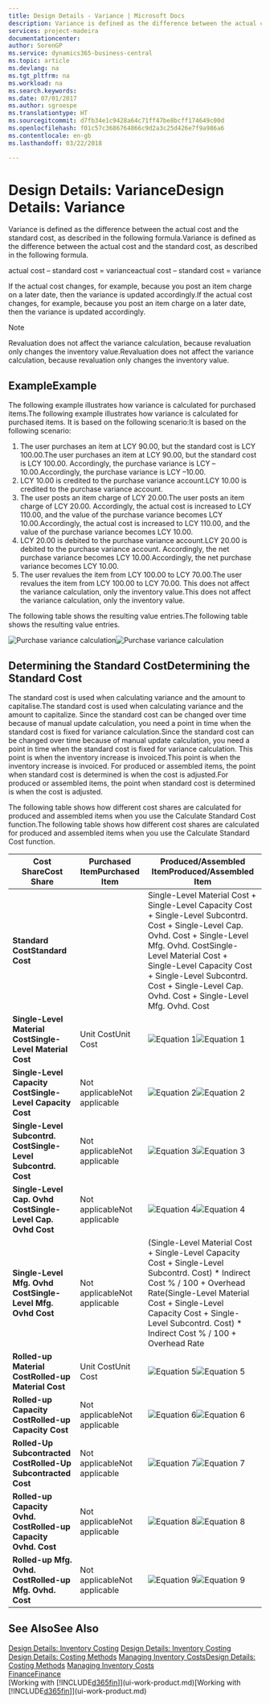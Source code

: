 ```yaml
---
title: Design Details - Variance | Microsoft Docs
description: Variance is defined as the difference between the actual cost and the standard cost, as described in the following formula.
services: project-madeira
documentationcenter: 
author: SorenGP
ms.service: dynamics365-business-central
ms.topic: article
ms.devlang: na
ms.tgt_pltfrm: na
ms.workload: na
ms.search.keywords: 
ms.date: 07/01/2017
ms.author: sgroespe
ms.translationtype: HT
ms.sourcegitcommit: d7fb34e1c9428a64c71ff47be8bcff174649c00d
ms.openlocfilehash: f01c57c3686764866c9d2a3c25d426e7f9a986a6
ms.contentlocale: en-gb
ms.lasthandoff: 03/22/2018

---
```

# <a name="design-details-variance"></a><span data-ttu-id="f0307-103">Design Details: Variance</span><span class="sxs-lookup"><span data-stu-id="f0307-103">Design Details: Variance</span></span>
<span data-ttu-id="f0307-104">Variance is defined as the difference between the actual cost and the standard cost, as described in the following formula.</span><span class="sxs-lookup"><span data-stu-id="f0307-104">Variance is defined as the difference between the actual cost and the standard cost, as described in the following formula.</span></span>  

 <span data-ttu-id="f0307-105">actual cost – standard cost = variance</span><span class="sxs-lookup"><span data-stu-id="f0307-105">actual cost – standard cost = variance</span></span>  

 <span data-ttu-id="f0307-106">If the actual cost changes, for example, because you post an item charge on a later date, then the variance is updated accordingly.</span><span class="sxs-lookup"><span data-stu-id="f0307-106">If the actual cost changes, for example, because you post an item charge on a later date, then the variance is updated accordingly.</span></span>  

> [!NOTE]  
>  <span data-ttu-id="f0307-107">Revaluation does not affect the variance calculation, because revaluation only changes the inventory value.</span><span class="sxs-lookup"><span data-stu-id="f0307-107">Revaluation does not affect the variance calculation, because revaluation only changes the inventory value.</span></span>  

## <a name="example"></a><span data-ttu-id="f0307-108">Example</span><span class="sxs-lookup"><span data-stu-id="f0307-108">Example</span></span>  
 <span data-ttu-id="f0307-109">The following example illustrates how variance is calculated for purchased items.</span><span class="sxs-lookup"><span data-stu-id="f0307-109">The following example illustrates how variance is calculated for purchased items.</span></span> <span data-ttu-id="f0307-110">It is based on the following scenario:</span><span class="sxs-lookup"><span data-stu-id="f0307-110">It is based on the following scenario:</span></span>  

1.  <span data-ttu-id="f0307-111">The user purchases an item at LCY 90.00, but the standard cost is LCY 100.00.</span><span class="sxs-lookup"><span data-stu-id="f0307-111">The user purchases an item at LCY 90.00, but the standard cost is LCY 100.00.</span></span> <span data-ttu-id="f0307-112">Accordingly, the purchase variance is LCY –10.00.</span><span class="sxs-lookup"><span data-stu-id="f0307-112">Accordingly, the purchase variance is LCY –10.00.</span></span>  
2.  <span data-ttu-id="f0307-113">LCY 10.00 is credited to the purchase variance account.</span><span class="sxs-lookup"><span data-stu-id="f0307-113">LCY 10.00 is credited to the purchase variance account.</span></span>  
3.  <span data-ttu-id="f0307-114">The user posts an item charge of LCY 20.00.</span><span class="sxs-lookup"><span data-stu-id="f0307-114">The user posts an item charge of LCY 20.00.</span></span> <span data-ttu-id="f0307-115">Accordingly, the actual cost is increased to LCY 110.00, and the value of the purchase variance becomes LCY 10.00.</span><span class="sxs-lookup"><span data-stu-id="f0307-115">Accordingly, the actual cost is increased to LCY 110.00, and the value of the purchase variance becomes LCY 10.00.</span></span>  
4.  <span data-ttu-id="f0307-116">LCY 20.00 is debited to the purchase variance account.</span><span class="sxs-lookup"><span data-stu-id="f0307-116">LCY 20.00 is debited to the purchase variance account.</span></span> <span data-ttu-id="f0307-117">Accordingly, the net purchase variance becomes LCY 10.00.</span><span class="sxs-lookup"><span data-stu-id="f0307-117">Accordingly, the net purchase variance becomes LCY 10.00.</span></span>  
5.  <span data-ttu-id="f0307-118">The user revalues the item from LCY 100.00 to LCY 70.00.</span><span class="sxs-lookup"><span data-stu-id="f0307-118">The user revalues the item from LCY 100.00 to LCY 70.00.</span></span> <span data-ttu-id="f0307-119">This does not affect the variance calculation, only the inventory value.</span><span class="sxs-lookup"><span data-stu-id="f0307-119">This does not affect the variance calculation, only the inventory value.</span></span>  

 <span data-ttu-id="f0307-120">The following table shows the resulting value entries.</span><span class="sxs-lookup"><span data-stu-id="f0307-120">The following table shows the resulting value entries.</span></span>  

 <span data-ttu-id="f0307-121">![Purchase variance calculation](media/design_details_inventory_costing_11_purchase_variance.png "design_details_inventory_costing_11_purchase_variance")</span><span class="sxs-lookup"><span data-stu-id="f0307-121">![Purchase variance calculation](media/design_details_inventory_costing_11_purchase_variance.png "design_details_inventory_costing_11_purchase_variance")</span></span>  

## <a name="determining-the-standard-cost"></a><span data-ttu-id="f0307-122">Determining the Standard Cost</span><span class="sxs-lookup"><span data-stu-id="f0307-122">Determining the Standard Cost</span></span>  
 <span data-ttu-id="f0307-123">The standard cost is used when calculating variance and the amount to capitalise.</span><span class="sxs-lookup"><span data-stu-id="f0307-123">The standard cost is used when calculating variance and the amount to capitalize.</span></span> <span data-ttu-id="f0307-124">Since the standard cost can be changed over time because of manual update calculation, you need a point in time when the standard cost is fixed for variance calculation.</span><span class="sxs-lookup"><span data-stu-id="f0307-124">Since the standard cost can be changed over time because of manual update calculation, you need a point in time when the standard cost is fixed for variance calculation.</span></span> <span data-ttu-id="f0307-125">This point is when the inventory increase is invoiced.</span><span class="sxs-lookup"><span data-stu-id="f0307-125">This point is when the inventory increase is invoiced.</span></span> <span data-ttu-id="f0307-126">For produced or assembled items, the point when standard cost is determined is when the cost is adjusted.</span><span class="sxs-lookup"><span data-stu-id="f0307-126">For produced or assembled items, the point when standard cost is determined is when the cost is adjusted.</span></span>  

 <span data-ttu-id="f0307-127">The following table shows how different cost shares are calculated for produced and assembled items when you use the Calculate Standard Cost function.</span><span class="sxs-lookup"><span data-stu-id="f0307-127">The following table shows how different cost shares are calculated for produced and assembled items when you use the Calculate Standard Cost function.</span></span>  

|<span data-ttu-id="f0307-128">Cost Share</span><span class="sxs-lookup"><span data-stu-id="f0307-128">Cost Share</span></span>|<span data-ttu-id="f0307-129">Purchased Item</span><span class="sxs-lookup"><span data-stu-id="f0307-129">Purchased Item</span></span>|<span data-ttu-id="f0307-130">Produced/Assembled Item</span><span class="sxs-lookup"><span data-stu-id="f0307-130">Produced/Assembled Item</span></span>|  
|----------------|--------------------|------------------------------|  
|<span data-ttu-id="f0307-131">**Standard Cost**</span><span class="sxs-lookup"><span data-stu-id="f0307-131">**Standard Cost**</span></span>||<span data-ttu-id="f0307-132">Single-Level Material Cost + Single-Level Capacity Cost + Single-Level Subcontrd. Cost + Single-Level Cap. Ovhd. Cost + Single-Level Mfg. Ovhd. Cost</span><span class="sxs-lookup"><span data-stu-id="f0307-132">Single-Level Material Cost + Single-Level Capacity Cost + Single-Level Subcontrd. Cost + Single-Level Cap. Ovhd. Cost + Single-Level Mfg. Ovhd. Cost</span></span>|  
|<span data-ttu-id="f0307-133">**Single-Level Material Cost**</span><span class="sxs-lookup"><span data-stu-id="f0307-133">**Single-Level Material Cost**</span></span>|<span data-ttu-id="f0307-134">Unit Cost</span><span class="sxs-lookup"><span data-stu-id="f0307-134">Unit Cost</span></span>|<span data-ttu-id="f0307-135">![Equation 1](media/design_details_inventory_costing_11_equation_1.png "design_details_inventory_costing_11_equation_1")</span><span class="sxs-lookup"><span data-stu-id="f0307-135">![Equation 1](media/design_details_inventory_costing_11_equation_1.png "design_details_inventory_costing_11_equation_1")</span></span>|  
|<span data-ttu-id="f0307-136">**Single-Level Capacity Cost**</span><span class="sxs-lookup"><span data-stu-id="f0307-136">**Single-Level Capacity Cost**</span></span>|<span data-ttu-id="f0307-137">Not applicable</span><span class="sxs-lookup"><span data-stu-id="f0307-137">Not applicable</span></span>|<span data-ttu-id="f0307-138">![Equation 2](media/design_details_inventory_costing_11_equation_2.png "design_details_inventory_costing_11_equation_2")</span><span class="sxs-lookup"><span data-stu-id="f0307-138">![Equation 2](media/design_details_inventory_costing_11_equation_2.png "design_details_inventory_costing_11_equation_2")</span></span>|  
|<span data-ttu-id="f0307-139">**Single-Level Subcontrd. Cost**</span><span class="sxs-lookup"><span data-stu-id="f0307-139">**Single-Level Subcontrd. Cost**</span></span>|<span data-ttu-id="f0307-140">Not applicable</span><span class="sxs-lookup"><span data-stu-id="f0307-140">Not applicable</span></span>|<span data-ttu-id="f0307-141">![Equation 3](media/design_details_inventory_costing_11_equation_3.png "design_details_inventory_costing_11_equation_3")</span><span class="sxs-lookup"><span data-stu-id="f0307-141">![Equation 3](media/design_details_inventory_costing_11_equation_3.png "design_details_inventory_costing_11_equation_3")</span></span>|  
|<span data-ttu-id="f0307-142">**Single-Level Cap. Ovhd Cost**</span><span class="sxs-lookup"><span data-stu-id="f0307-142">**Single-Level Cap. Ovhd Cost**</span></span>|<span data-ttu-id="f0307-143">Not applicable</span><span class="sxs-lookup"><span data-stu-id="f0307-143">Not applicable</span></span>|<span data-ttu-id="f0307-144">![Equation 4](media/design_details_inventory_costing_11_equation_4.png "design_details_inventory_costing_11_equation_4")</span><span class="sxs-lookup"><span data-stu-id="f0307-144">![Equation 4](media/design_details_inventory_costing_11_equation_4.png "design_details_inventory_costing_11_equation_4")</span></span>|  
|<span data-ttu-id="f0307-145">**Single-Level Mfg. Ovhd Cost**</span><span class="sxs-lookup"><span data-stu-id="f0307-145">**Single-Level Mfg. Ovhd Cost**</span></span>|<span data-ttu-id="f0307-146">Not applicable</span><span class="sxs-lookup"><span data-stu-id="f0307-146">Not applicable</span></span>|<span data-ttu-id="f0307-147">(Single-Level Material Cost + Single-Level Capacity Cost + Single-Level Subcontrd. Cost) \* Indirect Cost % / 100 + Overhead Rate</span><span class="sxs-lookup"><span data-stu-id="f0307-147">(Single-Level Material Cost + Single-Level Capacity Cost + Single-Level Subcontrd. Cost) \* Indirect Cost % / 100 + Overhead Rate</span></span>|  
|<span data-ttu-id="f0307-148">**Rolled-up Material Cost**</span><span class="sxs-lookup"><span data-stu-id="f0307-148">**Rolled-up Material Cost**</span></span>|<span data-ttu-id="f0307-149">Unit Cost</span><span class="sxs-lookup"><span data-stu-id="f0307-149">Unit Cost</span></span>|<span data-ttu-id="f0307-150">![Equation 5](media/design_details_inventory_costing_11_equation_5.png "design_details_inventory_costing_11_equation_5")</span><span class="sxs-lookup"><span data-stu-id="f0307-150">![Equation 5](media/design_details_inventory_costing_11_equation_5.png "design_details_inventory_costing_11_equation_5")</span></span>|  
|<span data-ttu-id="f0307-151">**Rolled-up Capacity Cost**</span><span class="sxs-lookup"><span data-stu-id="f0307-151">**Rolled-up Capacity Cost**</span></span>|<span data-ttu-id="f0307-152">Not applicable</span><span class="sxs-lookup"><span data-stu-id="f0307-152">Not applicable</span></span>|<span data-ttu-id="f0307-153">![Equation 6](media/design_details_inventory_costing_11_equation_6.png "design_details_inventory_costing_11_equation_6")</span><span class="sxs-lookup"><span data-stu-id="f0307-153">![Equation 6](media/design_details_inventory_costing_11_equation_6.png "design_details_inventory_costing_11_equation_6")</span></span>|  
|<span data-ttu-id="f0307-154">**Rolled-Up Subcontracted Cost**</span><span class="sxs-lookup"><span data-stu-id="f0307-154">**Rolled-Up Subcontracted Cost**</span></span>|<span data-ttu-id="f0307-155">Not applicable</span><span class="sxs-lookup"><span data-stu-id="f0307-155">Not applicable</span></span>|<span data-ttu-id="f0307-156">![Equation 7](media/design_details_inventory_costing_11_equation_7.png "design_details_inventory_costing_11_equation_7")</span><span class="sxs-lookup"><span data-stu-id="f0307-156">![Equation 7](media/design_details_inventory_costing_11_equation_7.png "design_details_inventory_costing_11_equation_7")</span></span>|  
|<span data-ttu-id="f0307-157">**Rolled-up Capacity Ovhd. Cost**</span><span class="sxs-lookup"><span data-stu-id="f0307-157">**Rolled-up Capacity Ovhd. Cost**</span></span>|<span data-ttu-id="f0307-158">Not applicable</span><span class="sxs-lookup"><span data-stu-id="f0307-158">Not applicable</span></span>|<span data-ttu-id="f0307-159">![Equation 8](media/design_details_inventory_costing_11_equation_8.png "design_details_inventory_costing_11_equation_8")</span><span class="sxs-lookup"><span data-stu-id="f0307-159">![Equation 8](media/design_details_inventory_costing_11_equation_8.png "design_details_inventory_costing_11_equation_8")</span></span>|  
|<span data-ttu-id="f0307-160">**Rolled-up Mfg. Ovhd. Cost**</span><span class="sxs-lookup"><span data-stu-id="f0307-160">**Rolled-up Mfg. Ovhd. Cost**</span></span>|<span data-ttu-id="f0307-161">Not applicable</span><span class="sxs-lookup"><span data-stu-id="f0307-161">Not applicable</span></span>|<span data-ttu-id="f0307-162">![Equation 9](media/design_details_inventory_costing_11_equation_9.png "design_details_inventory_costing_11_equation_9")</span><span class="sxs-lookup"><span data-stu-id="f0307-162">![Equation 9](media/design_details_inventory_costing_11_equation_9.png "design_details_inventory_costing_11_equation_9")</span></span>|  

## <a name="see-also"></a><span data-ttu-id="f0307-163">See Also</span><span class="sxs-lookup"><span data-stu-id="f0307-163">See Also</span></span>  
 <span data-ttu-id="f0307-164">[Design Details: Inventory Costing](design-details-inventory-costing.md) </span><span class="sxs-lookup"><span data-stu-id="f0307-164">[Design Details: Inventory Costing](design-details-inventory-costing.md) </span></span>  
 <span data-ttu-id="f0307-165">[Design Details: Costing Methods](design-details-costing-methods.md) [Managing Inventory Costs](finance-manage-inventory-costs.md)</span><span class="sxs-lookup"><span data-stu-id="f0307-165">[Design Details: Costing Methods](design-details-costing-methods.md) [Managing Inventory Costs](finance-manage-inventory-costs.md)</span></span>  
 [<span data-ttu-id="f0307-166">Finance</span><span class="sxs-lookup"><span data-stu-id="f0307-166">Finance</span></span>](finance.md)  
 <span data-ttu-id="f0307-167">[Working with [!INCLUDE[d365fin](includes/d365fin_md.md)]](ui-work-product.md)</span><span class="sxs-lookup"><span data-stu-id="f0307-167">[Working with [!INCLUDE[d365fin](includes/d365fin_md.md)]](ui-work-product.md)</span></span>

